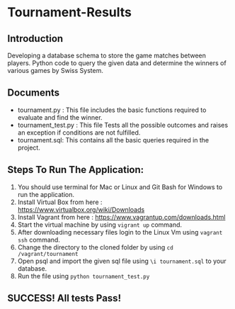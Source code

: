 # Tournament-Results

## Introduction
Developing a database schema to store the game matches between players. Python code to query the given data and determine the winners of various games by Swiss System.

## Documents
* tournament.py : This file includes the basic functions required to evaluate and find the winner.
* tournament_test.py : This file Tests all the possible outcomes and raises an exception if conditions are not fulfilled.
* tournament.sql: This contains all the basic queries required in the project.

## Steps To Run The Application:
1. You should use terminal for Mac or Linux and Git Bash for Windows to run the application.
2. Install Virtual Box from here : https://www.virtualbox.org/wiki/Downloads
3. Install Vagrant from here : https://www.vagrantup.com/downloads.html
4. Start the virtual machine by using `vigrant up` command.
5. After downloading necessary files login to the Linux Vm using `vagrant ssh` command.
6. Change the directory to the cloned folder by using `cd /vagrant/tournament`
7. Open psql and import the given sql file using `\i tournament.sql` to your database.
8. Run the file using `python tournament_test.py`

## SUCCESS! All tests Pass!
